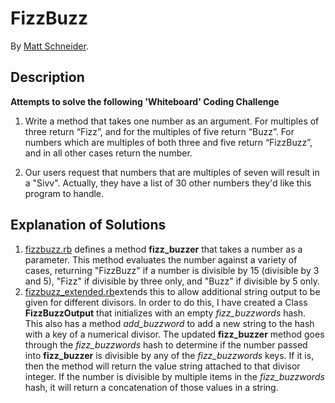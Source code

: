 # FizzBuzz

By [Matt Schneider](https://github.com/MBSchneider/).

## Description
**Attempts to solve the following 'Whiteboard' Coding Challenge**

1. Write a method that takes one number as an argument. For multiples of three return “Fizz”, and for the multiples of five return “Buzz”. For numbers which are multiples of both three and five return “FizzBuzz”, and in all other cases return the number.

2. Our users request that numbers that are multiples of seven will result in a "Sivv". Actually, they have a list of 30 other numbers they'd like this program to handle.


## Explanation of Solutions

1. [fizzbuzz.rb](https://github.com/MBSchneider/FizzBuzz/blob/master/fizzbuzz.rb) defines a method **fizz_buzzer** that takes a number as a parameter.  This method evaluates the number against a variety of cases, returning "FizzBuzz" if a number is divisible by 15 (divisible by 3 and 5), "Fizz" if divisible by three only, and "Buzz" if divisible by 5 only.
2. [fizzbuzz_extended.rb](https://github.com/MBSchneider/FizzBuzz/blob/master/fizzbuzz_extended.rb)extends this to allow additional string output to be given for different divisors.  In order to do this, I have created a Class **FizzBuzzOutput** that initializes with an empty *fizz_buzzwords* hash.  This also has a method *add_buzzword* to add a new string to the hash with a key of a numerical divisor.  The updated **fizz_buzzer** method goes through the *fizz_buzzwords* hash to determine if the number passed into **fizz_buzzer** is divisible by any of the *fizz_buzzwords* keys.  If it is, then the method will return the value string attached to that divisor integer.  If the number is divisible by multiple items in the *fizz_buzzwords* hash, it will return a concatenation of those values in a string.

